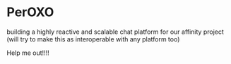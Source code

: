 # PerOXO

building a highly reactive and scalable chat platform for our affinity project (will try to make this as interoperable with any platform too)

Help me out!!!!